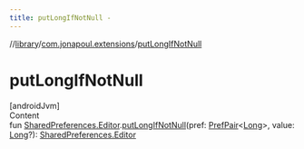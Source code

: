 ```yaml
---
title: putLongIfNotNull -
---
```

//[library](../../index.md)/[com.jonapoul.extensions](index.md)/[putLongIfNotNull](put-long-if-not-null.md)



# putLongIfNotNull  
[androidJvm]  
Content  
fun [SharedPreferences.Editor](https://developer.android.com/reference/kotlin/android/content/SharedPreferences.Editor.html).[putLongIfNotNull](put-long-if-not-null.md)(pref: [PrefPair](-pref-pair/index.md)<[Long](https://kotlinlang.org/api/latest/jvm/stdlib/kotlin/-long/index.html)>, value: [Long](https://kotlinlang.org/api/latest/jvm/stdlib/kotlin/-long/index.html)?): [SharedPreferences.Editor](https://developer.android.com/reference/kotlin/android/content/SharedPreferences.Editor.html)  



